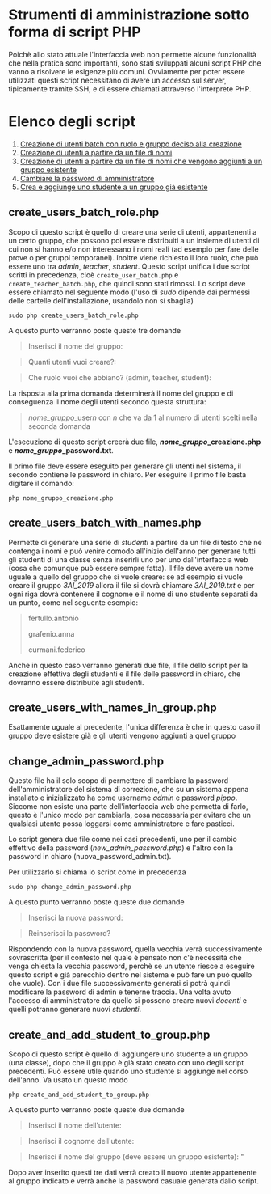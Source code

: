 # Strumenti di amministrazione sotto forma di script PHP

Poichè allo stato attuale l'interfaccia web non permette alcune funzionalità che nella pratica sono importanti,
sono stati sviluppati alcuni script PHP che vanno a risolvere le esigenze più comuni. Ovviamente per poter essere 
utilizzati questi script necessitano di avere un accesso sul server, tipicamente tramite SSH, e di essere chiamati 
attraverso l'interprete PHP.

# Elenco degli script
1. [Creazione di utenti batch con ruolo e gruppo deciso alla creazione](#create_users_batch_role)
2. [Creazione di utenti a partire da un file di nomi](#create_users_batch_with_names)
3. [Creazione di utenti a partire da un file di nomi che vengono aggiunti a un gruppo esistente](#create_users_with_names_in_group)
4. [Cambiare la password di amministratore](#change_admin_password)
5. [Crea e aggiunge uno studente a un gruppo già esistente](#create_and_add_student_to_group)

## create_users_batch_role.php <a name="create_users_batch_role"></a>
Scopo di questo script è quello di creare una serie di utenti, appartenenti a un certo gruppo, che possono poi essere
distribuiti a un insieme di utenti di cui non si hanno e/o non interessano i nomi reali (ad esempio per fare delle prove o
per gruppi temporanei). Inoltre viene richiesto il loro ruolo,
che può essere uno tra *admin*, *teacher*, *student*.
Questo script unifica i due script scritti in precedenza, cioè ```create_user_batch.php``` e ```create_teacher_batch.php```, che 
quindi sono stati rimossi.
Lo script deve essere chiamato nel seguente modo (l'uso di *sudo* dipende dai permessi delle cartelle dell'installazione,
usandolo non si sbaglia)

```
sudo php create_users_batch_role.php
```
A questo punto verranno poste queste tre domande

> Inserisci il nome del gruppo:

> Quanti utenti vuoi creare?:

> Che ruolo vuoi che abbiano? (admin, teacher, student):

La risposta alla prima domanda determinerà il nome del gruppo e di conseguenza il nome degli utenti secondo questa
struttura:

> *nome_gruppo*_user*n* con *n* che va da 1 al numero di utenti scelti nella seconda domanda

L'esecuzione di questo script creerà due file, ***nome_gruppo*_creazione.php** e ***nome_gruppo*_password.txt**.

Il primo file deve essere eseguito per generare gli utenti nel sistema, il secondo contiene le password in chiaro.
Per eseguire il primo file basta digitare il comando:

```
php nome_gruppo_creazione.php
```

## create_users_batch_with_names.php<a name="create_users_batch_with_names"></a>
Permette di generare una serie di *studenti* a partire da un file di testo che ne contenga i nomi e può venire comodo 
all'inizio dell'anno per generare tutti gli studenti di una classe senza inserirli uno per uno dall'interfaccia
web (cosa che comunque può essere sempre fatta). Il file deve avere un nome uguale a quello del gruppo che si 
vuole creare: se ad esempio si vuole creare il gruppo *3AI_2019* allora il file si dovrà chiamare *3AI_2019.txt* e
per ogni riga dovrà contenere il cognome e il nome di uno studente separati da un punto, come nel seguente esempio:

> fertullo.antonio
>
> grafenio.anna
>
> curmani.federico

Anche in questo caso verranno generati due file, il file dello script per la creazione effettiva degli studenti e il 
file delle password in chiaro, che dovranno essere distribuite agli studenti.

## create_users_with_names_in_group.php<a name="create_users_with_names_in_group"></a>
Esattamente uguale al precedente, l'unica differenza è che in questo caso il gruppo deve esistere già e gli utenti vengono aggiunti a quel gruppo

## change_admin_password.php <a name = "change_admin_password"></a>
Questo file ha il solo scopo di permettere di cambiare la password dell'amministratore del sistema di correzione, che su un 
sistema appena installato e inizializzato ha come username *admin* e password *pippo*. Siccome non esiste
una parte dell'interfaccia web che permetta di farlo, questo è l'unico modo per cambiarla, cosa necessaria per evitare
che un qualsiasi utente possa loggarsi come amministratore e fare pasticci.

Lo script genera due file come nei casi precedenti, uno per il cambio effettivo della password (*new_admin_password.php*) 
e l'altro con la password in chiaro (nuova_password_admin.txt).

Per utilizzarlo si chiama lo script come in precedenza

```
sudo php change_admin_password.php
```
A questo punto verranno poste queste due domande

> Inserisci la nuova password:

> Reinserisci la password?

Rispondendo con la nuova password, quella vecchia verrà successivamente sovrascritta (per il contesto nel quale è pensato
non c'è necessità che venga chiesta la vecchia password, perchè se un utente riesce a eseguire questo
script è già parecchio dentro nel sistema e può fare un può quello che vuole).
Con i due file successivamente generati si potrà quindi modificare la password di admin e tenerne traccia. Una
volta avuto l'accesso di amministratore da quello si possono creare nuovi *docenti* e quelli potranno generare 
nuovi *studenti*.

## create_and_add_student_to_group.php <a name = "create_and_add_student_to_group"></a>
Scopo di questo script è quello di aggiungere uno studente a un gruppo (una classe), dopo che il gruppo è già stato creato con uno degli script 
precedenti. Può essere utile quando uno studente si aggiunge nel corso dell'anno.
Va usato un questo modo

```
php create_and_add_student_to_group.php
```
A questo punto verranno poste queste due domande

> Inserisci il nome dell'utente:

> Inserisci il cognome dell'utente:

> Inserisci il nome del gruppo (deve essere un gruppo esistente): "

Dopo aver inserito questi tre dati verrà creato il nuovo utente
appartenente al gruppo indicato e verrà anche la password casuale generata
dallo script.


